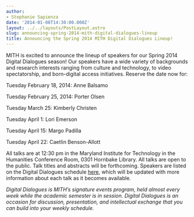 ```yaml
---
author:
- Stephanie Sapienza
date: '2014-01-08T14:30:00.000Z'
layout: ../../layouts/PostLayout.astro
slug: announcing-spring-2014-mith-digital-dialogues-lineup
title: Announcing the Spring 2014 MITH Digital Dialogues Lineup!
---
```


MITH is excited to announce the lineup of speakers for our Spring 2014 Digital Dialogues season! Our speakers have a wide variety of backgrounds and research interests ranging from culture and technology, to video spectatorship, and born-digital access initiatives. Reserve the date now for:

Tuesday February 18, 2014: Anne Balsamo

Tuesday February 25, 2014: Porter Olsen

Tuesday March 25: Kimberly Christen

Tuesday April 1: Lori Emerson

Tuesday April 15: Margo Padilla

Tuesday April 22: Caetlin Benson-Allott

All talks are at 12:30 pm in the Maryland Institute for Technology in the Humanities Conference Room, 0301 Hornbake Library. All talks are open to the public. Talk titles and abstracts will be forthcoming. Speakers are listed on the Digital Dialogues schedule [here](http://mith.umd.edu/digital-dialogues/schedule/), which will be updated with more information about each talk as it becomes available.

_Digital Dialogues is MITH’s signature events program, held almost every week while the academic semester is in session. Digital Dialogues is an occasion for discussion, presentation, and intellectual exchange that you can build into your weekly schedule._